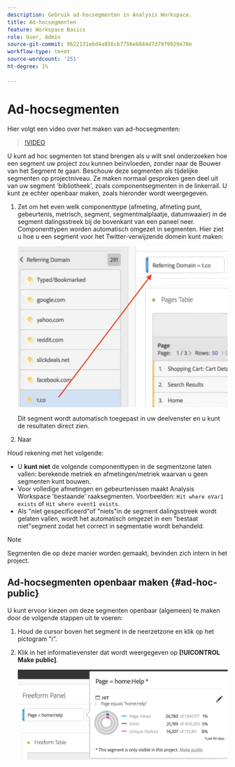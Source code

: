 ```yaml
---
description: Gebruik ad-hocsegmenten in Analysis Workspace.
title: Ad-hocsegmenten
feature: Workspace Basics
role: User, Admin
source-git-commit: 9622131ebd4a856cb7756e6844d7d7979029e70e
workflow-type: tm+mt
source-wordcount: '251'
ht-degree: 1%

---
```



# Ad-hocsegmenten

Hier volgt een video over het maken van ad-hocsegmenten:

>[!VIDEO](https://video.tv.adobe.com/v/23978/?quality=12)

U kunt ad hoc segmenten tot stand brengen als u wilt snel onderzoeken hoe een segment uw project zou kunnen beïnvloeden, zonder naar de Bouwer van het Segment te gaan. Beschouw deze segmenten als tijdelijke segmenten op projectniveau. Ze maken normaal gesproken geen deel uit van uw segment &#39;bibliotheek&#39;, zoals componentsegmenten in de linkerrail. U kunt ze echter openbaar maken, zoals hieronder wordt weergegeven.

1. Zet om het even welk componenttype (afmeting, afmeting punt, gebeurtenis, metrisch, segment, segmentmalplaatje, datumwaaier) in de segment dalingsstreek bij de bovenkant van een paneel neer. Componenttypen worden automatisch omgezet in segmenten.
Hier ziet u hoe u een segment voor het Twitter-verwijzende domein kunt maken:

   ![](assets/ad-hoc1.png)

   Dit segment wordt automatisch toegepast in uw deelvenster en u kunt de resultaten direct zien.

1. Naar

Houd rekening met het volgende:

* U **kunt niet** de volgende componenttypen in de segmentzone laten vallen: berekende metriek en afmetingen/metriek waarvan u geen segmenten kunt bouwen.
* Voor volledige afmetingen en gebeurtenissen maakt Analysis Workspace &#39;bestaande&#39; raaksegmenten. Voorbeelden: `Hit where eVar1 exists` of `Hit where event1 exists`.
* Als &quot;niet gespecificeerd&quot;of &quot;niets&quot;in de segment dalingsstreek wordt gelaten vallen, wordt het automatisch omgezet in een &quot;bestaat niet&quot;segment zodat het correct in segmentatie wordt behandeld.

>[!NOTE]
>
>Segmenten die op deze manier worden gemaakt, bevinden zich intern in het project.

## Ad-hocsegmenten openbaar maken {#ad-hoc-public}

U kunt ervoor kiezen om deze segmenten openbaar (algemeen) te maken door de volgende stappen uit te voeren:

1. Houd de cursor boven het segment in de neerzetzone en klik op het pictogram &quot;i&quot;.
1. Klik in het informatievenster dat wordt weergegeven op **[!UICONTROL Make public]**.

   ![](assets/segment-info.png)